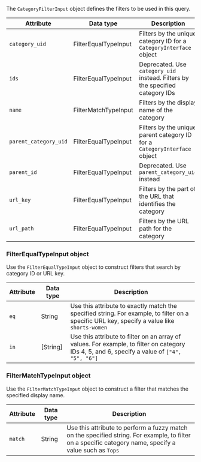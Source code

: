   The `CategoryFilterInput` object defines the filters to be used in this query.

Attribute | Data type | Description
--- | --- | ---
`category_uid` | FilterEqualTypeInput | Filters by the unique category ID for a `CategoryInterface` object
`ids` | FilterEqualTypeInput | Deprecated. Use `category_uid` instead. Filters by the specified category IDs
`name` | FilterMatchTypeInput | Filters by the display name of the category
`parent_category_uid` | FilterEqualTypeInput | Filters by the unique parent category ID for a `CategoryInterface` object
`parent_id` | FilterEqualTypeInput | Deprecated. Use `parent_category_uid` instead
`url_key` | FilterEqualTypeInput | Filters by the part of the URL that identifies the category
`url_path` | FilterEqualTypeInput | Filters by the URL path for the category

### FilterEqualTypeInput object

Use the `FilterEqualTypeInput` object to construct filters that search by category ID or URL key.

Attribute | Data type | Description
--- | --- | ---
`eq` | String | Use this attribute to exactly match the specified string. For example, to filter on a specific URL key, specify a value like `shorts-women`
`in` | [String] | Use this attribute to filter on an array of values. For example, to filter on category IDs 4, 5, and 6, specify a value of `["4", "5", "6"]`

### FilterMatchTypeInput object

Use the `FilterMatchTypeInput` object to construct a filter that matches the specified display name.

Attribute | Data type | Description
--- | --- | ---
`match` | String | Use this attribute to perform a fuzzy match on the specified string. For example, to filter on a specific category name, specify a value such as `Tops`
